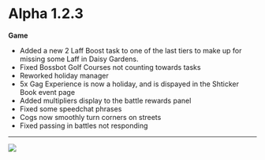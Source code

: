 Alpha 1.2.3
=======
**Game**
- Added a new 2 Laff Boost task to one of the last tiers to make up for missing some Laff in Daisy Gardens.
- Fixed Bossbot Golf Courses not counting towards tasks
- Reworked holiday manager
- 5x Gag Experience is now a holiday, and is dispayed in the Shticker Book event page
- Added multipliers display to the battle rewards panel
- Fixed some speedchat phrases
- Cogs now smoothly turn corners on streets
- Fixed passing in battles not responding

----

![](https://i.imgur.com/hFdWqU2.png)
